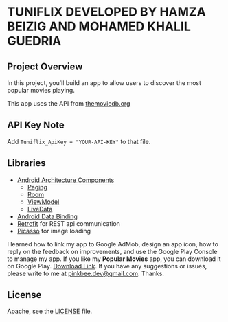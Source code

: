 # TUNIFLIX DEVELOPED BY HAMZA BEIZIG AND MOHAMED KHALIL GUEDRIA

## Project Overview
In this project, you’ll build an app
to allow users to discover the most popular movies playing.

This app uses the API from [themoviedb.org](https://www.themoviedb.org/)

## API Key Note

Add `Tuniflix_ApiKey = "YOUR-API-KEY"` to that file.

## Libraries
- [Android Architecture Components](https://developer.android.com/topic/libraries/architecture/) 
    * [Paging](https://developer.android.com/topic/libraries/architecture/paging/) 
    * [Room](https://developer.android.com/topic/libraries/architecture/room)
    * [ViewModel](https://developer.android.com/topic/libraries/architecture/viewmodel)
    * [LiveData](https://developer.android.com/topic/libraries/architecture/livedata)
- [Android Data Binding](https://developer.android.com/topic/libraries/data-binding/)
- [Retrofit](http://square.github.io/retrofit/) for REST api communication
- [Picasso](http://square.github.io/picasso/) for image loading

I learned how to link my app to Google AdMob, design an app icon, how to reply on the feedback on improvements, and use the Google Play Console to manage my app. If you like my **Popular Movies** app, you can download it on Google Play.
[Download Link](https://play.google.com/store/apps/details?id=com.soojeongshin.popularmovies.free).
If you have any suggestions or issues, please write to me at pinkbee.dev@gmail.com. Thanks.

## License
Apache, see the [LICENSE](LICENSE) file.

